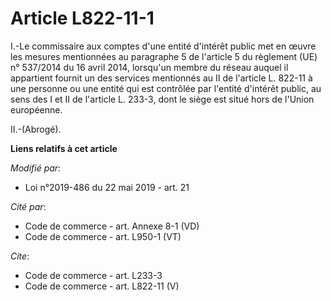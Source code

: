 # Article L822-11-1

I.-Le commissaire aux comptes d'une entité d'intérêt public met en œuvre les mesures mentionnées au paragraphe 5 de l'article
5 du règlement (UE) n° 537/2014 du 16 avril 2014, lorsqu'un membre du réseau auquel il appartient fournit un des services
mentionnés au II de l'article L. 822-11 à une personne ou une entité qui est contrôlée par l'entité d'intérêt public, au sens
des I et II de l'article L. 233-3, dont le siège est situé hors de l'Union européenne.

II.-(Abrogé).

**Liens relatifs à cet article**

_Modifié par_:

  - Loi n°2019-486 du 22 mai 2019 - art. 21

_Cité par_:

  - Code de commerce - art. Annexe 8-1 (VD)
  - Code de commerce - art. L950-1 (VT)

_Cite_:

  - Code de commerce - art. L233-3
  - Code de commerce - art. L822-11 (V)
